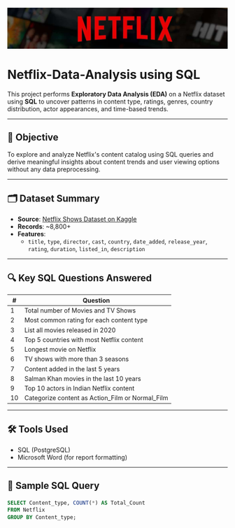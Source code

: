 ![Netflix_Image](netflix.jpg)

# Netflix-Data-Analysis using SQL

This project performs **Exploratory Data Analysis (EDA)** on a Netflix dataset using **SQL** to uncover patterns in content type, ratings, genres, country distribution, actor appearances, and time-based trends.

---

## 🎯 Objective

To explore and analyze Netflix's content catalog using SQL queries and derive meaningful insights about content trends and user viewing options without any data preprocessing.

---

## 🗂️ Dataset Summary

- **Source**: [Netflix Shows Dataset on Kaggle](https://www.kaggle.com/datasets/shivamb/netflix-shows)
- **Records**: ~8,800+
- **Features**:
  - `title`, `type`, `director`, `cast`, `country`, `date_added`, `release_year`, `rating`, `duration`, `listed_in`, `description`

---

## 🔍 Key SQL Questions Answered

| # | Question |
|--|----------|
| 1 | Total number of Movies and TV Shows |
| 2 | Most common rating for each content type |
| 3 | List all movies released in 2020 |
| 4 | Top 5 countries with most Netflix content |
| 5 | Longest movie on Netflix |
| 6 | TV shows with more than 3 seasons |
| 7 | Content added in the last 5 years |
| 8 | Salman Khan movies in the last 10 years |
| 9 | Top 10 actors in Indian Netflix content |
| 10 | Categorize content as Action_Film or Normal_Film |

---

## 🛠️ Tools Used

- SQL (PostgreSQL)
- Microsoft Word (for report formatting)

---

## 📄 Sample SQL Query

```sql
SELECT Content_type, COUNT(*) AS Total_Count
FROM Netflix
GROUP BY Content_type;
